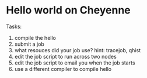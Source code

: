 # Hello world on Cheyenne

Tasks:

1. compile the hello
2. submit a job
3. what resouces did your job use? hint: tracejob, qhist
4. edit the job script to run across two nodes
5. edit the job script to email you when the job starts
6. use a different compiler to compile hello  

